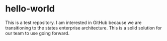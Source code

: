 # hello-world
This is a test repository.
I am interested in GitHub because we are transitioning to the states enterprise architecture.  This is a solid solution for our team to use going forward.
